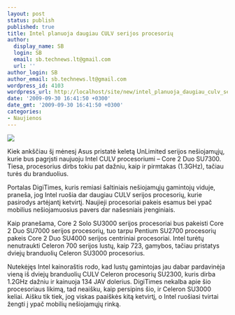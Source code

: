 ```yaml
---
layout: post
status: publish
published: true
title: Intel planuoja daugiau CULV serijos procesorių
author:
  display_name: SB
  login: SB
  email: sb.technews.lt@gmail.com
  url: ''
author_login: SB
author_email: sb.technews.lt@gmail.com
wordpress_id: 4103
wordpress_url: http://localhost/site/new/intel_planuoja_daugiau_culv_serijos_procesoriu/
date: '2009-09-30 16:41:50 +0300'
date_gmt: '2009-09-30 16:41:50 +0300'
categories:
- Naujienos
---
```

<div class="imgright"><img src="http://t2.gstatic.com/images?q=tbn:yFue2ghi3eWCBM:http://www.trustedreviews.com/images/article/inline/9858-samsungx360span.jpg"  /></div>
<p>Kiek ankščiau šį mėnesį Asus pristatė keletą UnLimited serijos nešiojamųjų, kurie bus pagrįsti naujuoju Intel CULV procesoriumi – Core 2 Duo SU7300. Tiesa, procesorius dirbs tokiu pat dažniu, kaip ir pirmtakas (1.3GHz), tačiau turės du branduolius.</p>
<p>Portalas DigiTimes, kuris remiasi šaltiniais nešiojamųjų gamintojų viduje, praneša, jog Intel ruošia dar daugiau CULV serijos procesorių, kurie pasirodys artėjantį ketvirtį. Naujieji procesoriai pakeis esamus bei ypač mobilius nešiojamuosius pavers dar našesniais įrenginiais.</p>
<p>Kaip pranešama, Core 2 Solo SU3000 serijos procesoriai bus pakeisti Core 2 Duo SU7000 serijos procesorių, tuo tarpu Pentium SU2700 procesorių pakeis Core 2 Duo SU4000 serijos centriniai procesoriai. Intel turėtų nenutraukti Celeron 700 serijos lustų, kaip 723, gamybos, tačiau pristatys dviejų branduolių Celeron SU3000 procesorius.</p>
<p>Nutekėjęs Intel kainoraštis rodo, kad lustų gamintojas jau dabar pardavinėja vieną iš dviejų branduolių CULV Celeron procesorių SU2300, kuris dirba 1.2GHz dažniu ir kainuoja 134 JAV dolerius. DigiTimes nekalba apie šio procesoriaus likimą, tad neaišku, kaip persipins šio, ir Celeron SU3000 keliai. Aišku tik tiek, jog viskas paaiškės kitą ketvirtį, o Intel ruošiasi tvirtai žengti į ypač mobilių nešiojamųjų rinką.<br /></p>
